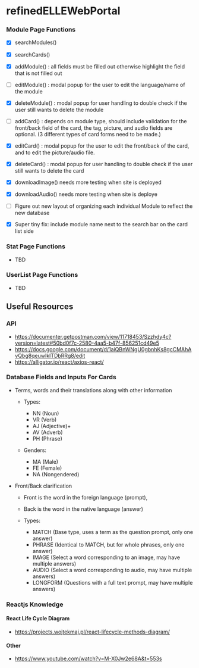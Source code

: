 # refinedELLEWebPortal

### Module Page Functions 
- [x] searchModules()
- [x] searchCards()
- [x] addModule() : all fields must be filled out otherwise highlight the field that is not filled out 
- [ ] editModule() : modal popup for the user to edit the language/name of the module 
- [x] deleteModule() : modal popup for user handling to double check if the user still wants to delete the module 
- [ ] addCard() : depends on module type, should include validation for the front/back field of the card, the tag, picture, and audio fields are optional. (3 different types of card forms need to be made.)
- [x] editCard() : modal popup for the user to edit the front/back of the card, and to edit the picture/audio file. 
- [x] deleteCard() : modal popup for user handling to double check if the user still wants to delete the card 
- [x] downloadImage() needs more testing when site is deployed
- [x] downloadAudio() needs more testing when site is deploye

- [ ] Figure out new layout of organizing each individual Module to reflect the new database 
- [x] Super tiny fix: include module name next to the search bar on the card list side 

### Stat Page Functions
- TBD 

### UserList Page Functions
- TBD 

## Useful Resources 
### API 
- https://documenter.getpostman.com/view/11718453/Szzhdy4c?version=latest#50bd0f7c-2580-4aa5-b47f-856251cd49e5
- https://docs.google.com/document/d/1aiQBnWNgU0gbnhKs8gcCMAhAvQbg8qeuwIkITDbRRg8/edit
- https://alligator.io/react/axios-react/

### Database Fields and Inputs For Cards 
- Terms, words and their translations along with other information
  - Types:
    - NN  (Noun)
    - VR  (Verb)
    - AJ  (Adjective)+
    - AV  (Adverb)
    - PH  (Phrase)

  - Genders:
    - MA (Male)
    - FE (Female)
    - NA (Nongendered)

- Front/Back clarification
  - Front is the word in the foreign language (prompt),
  - Back is the word in the native language (answer)

  - Types:
    - MATCH       (Base type, uses a term as the question prompt, only one answer)
    - PHRASE      (Identical to MATCH, but for whole phrases, only one answer)
    - IMAGE       (Select a word corresponding to an image, may have multiple answers)
    - AUDIO       (Select a word corresponding to audio, may have multiple answers)
    - LONGFORM    (Questions with a full text prompt, may have multiple answers)

### Reactjs Knowledge 
#### React Life Cycle Diagram 
- https://projects.wojtekmaj.pl/react-lifecycle-methods-diagram/
#### Other
- https://www.youtube.com/watch?v=M-X0Jw2e68A&t=553s
